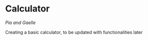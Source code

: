 # Calculator

_Pia and Gaelle_

Creating a basic calculator, to be updated with functionalities later 

